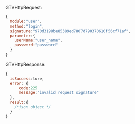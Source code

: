 

GTVHttpRequest:
``` javascript
{
  module:"user",
  method:"login",
  signature:"970d3198be85389ed7807d790370610f56cf71af",
  parameter:{
    userName:"user_name",
    password:"password"
  }
}
```

GTVHttpResponse:
```javascript
{
  isSuccess:ture,
  error: {
      code:225
      message:"invalid request signature"
  },
  result:{
    /*json object */
  }
}
```
